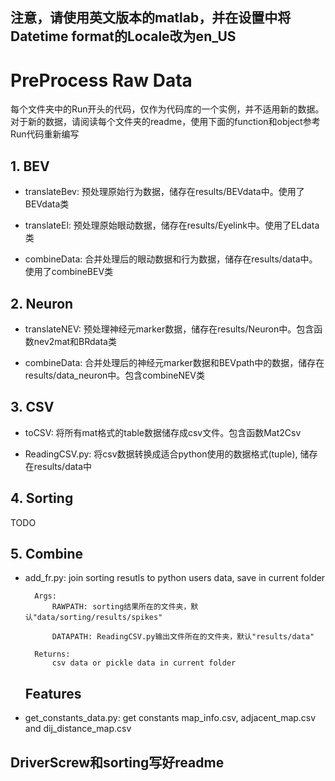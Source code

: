 ## 注意，请使用英文版本的matlab，并在设置中将Datetime format的Locale改为en_US
# PreProcess Raw Data
每个文件夹中的Run开头的代码，仅作为代码库的一个实例，并不适用新的数据。对于新的数据，请阅读每个文件夹的readme，使用下面的function和object参考Run代码重新编写

## 1. BEV
 - translateBev: 预处理原始行为数据，储存在results/BEVdata中。使用了BEVdata类

 - translateEl: 预处理原始眼动数据，储存在results/Eyelink中。使用了ELdata类


 - combineData: 合并处理后的眼动数据和行为数据，储存在results/data中。使用了combineBEV类

 ## 2. Neuron
  - translateNEV: 预处理神经元marker数据，储存在results/Neuron中。包含函数nev2mat和BRdata类

  - combineData: 合并处理后的神经元marker数据和BEVpath中的数据，储存在results/data_neuron中。包含combineNEV类

  ## 3. CSV
   - toCSV: 将所有mat格式的table数据储存成csv文件。包含函数Mat2Csv

   - ReadingCSV.py: 将csv数据转换成适合python使用的数据格式(tuple), 储存在results/data中

  ## 4. Sorting
   TODO

  ## 5. Combine 
- add_fr.py: join sorting resutls to python users data, save in current folder

    

        Args:
            RAWPATH: sorting结果所在的文件夹，默认"data/sorting/results/spikes"
            
            DATAPATH: ReadingCSV.py输出文件所在的文件夹，默认"results/data"

        Returns:
            csv data or pickle data in current folder

  ## Features
- get_constants_data.py: get constants map_info.csv, adjacent_map.csv and dij_distance_map.csv

## DriverScrew和sorting写好readme
